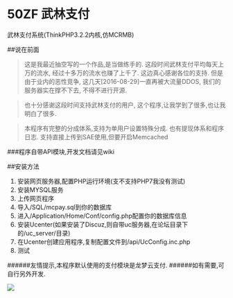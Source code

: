 # 50ZF 武林支付
武林支付系统(ThinkPHP3.2.2内核,仿MCRMB)

##说在前面
>这是我最近抽空写的一个作品,是当做练手的.
>这段时间武林支付平均每天上万的流水,
>经过十多万的流水也赚了上千了.
>这边真心感谢各位的支持.
>但是由于业内的恶性竞争,
>这几天[2016-08-29]一直再被大流量DDOS,
>我们的服务器实在撑不下去,
>不得不进行开源.

>也十分感谢这段时间支持武林支付的用户,
>这个程序,让我学到了很多,也让我明白了很多.

>本程序有完整的分成体系,支持为单用户设置特殊分成.
>也有提现体系和程序日志.
>支持直接上传到SAE使用,但要开启Memcached

###程序自带API模块,开发文档请见wiki

##安装方法
1. 安装网页服务器,配置PHP运行环境(支不支持PHP7我没有测试)
2. 安装MYSQL服务
3. 上传网页程序
4. 导入/SQL/mcpay.sql到你的数据库
5. 进入/Application/Home/Conf/config.php配置你的数据库信息
6. 安装Ucenter(如果安装了Discuz,则自带uc服务器,在论坛目录下的/uc_server/目录)
7. 在Ucenter创建应用程序,复制配置文件到/api/UcConfig.inc.php
8. 测试

######友情提示,本程序默认使用的支付模块是龙梦云支付.
######如有需要,可自行另外开发.

![](https://raw.githubusercontent.com/DDMCloud/50ZF/master/DDMCloud.jpg)